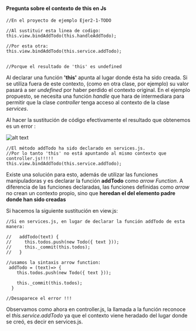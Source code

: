 
#### Pregunta sobre el contexto de this en Js



``` JS
//En el proyecto de ejemplo Ejer2-1-TODO 

//Al sustituir esta linea de codigo:
this.view.bindAddTodo(this.handleAddTodo); 

//Por esta otra:
this.view.bindAddTodo(this.service.addTodo); 


//Porque el resultado de 'this' es undefined
```

Al declarar una función **'this'** apunta al lugar donde ésta ha sido creada. Si se utiliza fuera de este contexto, (como en otra clase, por ejemplo) su valor pasará a ser _undefined_ por haber perdido el contexto original. En el ejemplo propuesto, se necesita una función _handle_ que hara de intermediara para permitir que la clase _controller_ tenga acceso al contexto de la clase _services_.

Al hacer la sustitución de código efectivamente el resultado que obtenemos es un error :

![alt text](image.png)


``` JS
//El método addTodo ha sido declarado en services.js. 
//Por lo tanto 'this' no está apuntando al mismo contexto que controller.js!!!!!
this.view.bindAddTodo(this.service.addTodo); 
```

Existe una solución para esto, además de utilizar las funciones manipuladoras y es declarar la función **addTodo** como _arrow Function_. 
A diferencia de las funciones declaradas, las funciones definidas como _arrow_ no crean un contexto propio, sino que **heredan el del elemento padre donde han sido creadas**

Si hacemos la siguiente sustitución en view.js:

``` JS
//Si en services.js, en lugar de declarar la función addTodo de esta manera:

//   addTodo(text) {
//     this.todos.push(new Todo({ text }));
//     this._commit(this.todos);
//   }

//usamos la sintaxis arrow function:
 addTodo = (text)=> {
    this.todos.push(new Todo({ text }));

    this._commit(this.todos);
  }

//Desaparece el error !!!

```
Observamos como ahora en controller.js, la llamada a la función reconoce el _this.service.addTodo_ ya que el contexto viene heradado del lugar donde se creó, es decir en services.js.



